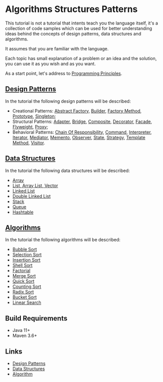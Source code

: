 # Algorithms Structures Patterns

This tutorial is not a tutorial that intents teach you the language itself, it's a collection of code samples which 
can be used for better understanding ideas behind the concepts of design patterns, data structures and algorithms. 

It assumes that you are familiar with the language. 

Each topic has small explanation of a problem or an idea and the solution, you can use it as you wish and as you want.

As a start point, let's address to [Programming Principles](doc/programming-principles.md "Programming Principles").

## [Design Patterns](design-patterns/README.md "The design patterns chapter")

In the tutorial the following design patterns will be described:

* Creational Patterns: 
[Abstract Factory](design-patterns/doc/abstract-factory.md "The abstract factory chapter"), 
[Builder](design-patterns/doc/builder.md "The builder chapter"), 
[Factory Method](design-patterns/doc/factory-method.md "The factory method chapter"), 
[Prototype](design-patterns/doc/prototype.md "The prototype chapter"), 
[Singleton](design-patterns/doc/singleton.md "The singleton chapter"); 
* Structural Patterns: 
[Adapter](design-patterns/doc/adapter.md "The adapter chapter"), 
[Bridge](design-patterns/doc/bridge.md "The bridge chapter"), 
[Composite](design-patterns/doc/composite.md "The composite chapter"), 
[Decorator](design-patterns/doc/decorator.md "The decorator chapter"), 
[Facade](design-patterns/doc/facade.md "The facade chapter"), 
[Flyweight](design-patterns/doc/flyweight.md "The flyweight chapter"), 
[Proxy](design-patterns/doc/proxy.md "The proxy chapter"); 
* Behavioral Patterns: 
[Chain Of Responsibility](design-patterns/doc/chain-of-responsibility.md "The chain of responsibility chapter"), 
[Command](design-patterns/doc/command.md "The command chapter"), 
[Interpreter](design-patterns/doc/interpreter.md "The interpreter chapter"), 
[Iterator](design-patterns/doc/iterator.md "The iterator chapter"), 
[Mediator](design-patterns/doc/mediator.md "The mediator chapter"),
[Memento](design-patterns/doc/memento.md "The memento chapter"), 
[Observer](design-patterns/doc/observer.md "The observer chapter"), 
[State](design-patterns/doc/state.md "The state chapter"),
[Strategy](design-patterns/doc/strategy.md "The strategy chapter"), 
[Template Method](design-patterns/doc/template-method.md "The template method chapter"), 
[Visitor](design-patterns/doc/visitor.md "The visitor chapter").

## [Data Structures](data-structures/README.md "The data structures chapter")

In the tutorial the following data structures will be described:

* [Array](data-structures/doc/array.md "The array chapter")
* [List, Array List, Vector](data-structures/doc/list-array-list-vector.md "The list, array list, vector chapter")
* [Linked List](data-structures/doc/linked-list.md "The linked list chapter")
* [Double Linked List](data-structures/doc/double-linked-list.md "The double linked list chapter")
* [Stack](data-structures/doc/stack.md "The stack chapter")
* [Queue](data-structures/doc/queue.md "The queue chapter")
* [Hashtable](data-structures/doc/hashtable.md "The hashtable chapter")

## [Algorithms](algorithms/README.md "The algorithms chapter")

In the tutorial the following algorithms will be described:

* [Bubble Sort](algorithms/doc/bubble-sort.md "The bubble sort chapter")
* [Selection Sort](algorithms/doc/selection-sort.md "The selection sort chapter")
* [Insertion Sort](algorithms/doc/insertion-sort.md "The insertion sort chapter")
* [Shell Sort](algorithms/doc/shell-sort.md "The shell sort chapter")
* [Factorial](algorithms/doc/factorial.md "The factorial chapter")
* [Merge Sort](algorithms/doc/merge-sort.md "The merge sort chapter")
* [Quick Sort](algorithms/doc/quick-sort.md "The quick sort chapter")
* [Counting Sort](algorithms/doc/counting-sort.md "The counting sort chapter")
* [Radix Sort](algorithms/doc/radix-sort.md "The radix sort chapter")
* [Bucket Sort](algorithms/doc/bucket-sort.md "The bucket sort chapter")
* [Linear Search](algorithms/doc/linear-search.md "The linear search chapter")

## Build Requirements

* Java 11+
* Maven 3.6+

## Links

* [Design Patterns](https://en.wikipedia.org/wiki/Design_Patterns "Design patterns in Wikipedia")
* [Data Structures](https://en.wikipedia.org/wiki/List_of_data_structures "Data structures in Wikipedia") 
* [Algorithm](https://en.wikipedia.org/wiki/Algorithm "Algorithm in Wikipedia") 